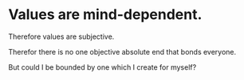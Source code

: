 # Values are mind-dependent.

Therefore values are subjective.

Therefor there is no one objective absolute end that bonds everyone.

But could I be bounded by one which I create for myself?


